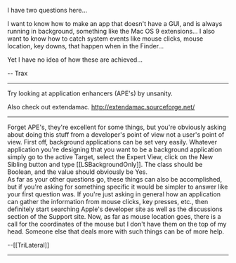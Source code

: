 I have two questions here...

I want to know how to make an app that doesn't have a GUI, and is always running in background, something like the Mac OS 9 extensions...
I also want to know how to catch system events like mouse clicks, mouse location, key downs, that happen when in the Finder...

Yet I have no idea of how these are achieved...

-- Trax

----
Try looking at application enhancers (APE's) by unsanity.

Also check out extendamac. http://extendamac.sourceforge.net/

----
Forget APE's, they're excellent for some things, but you're obviously asking about doing this stuff from a developer's point of view not a user's point of view.  First off, background applications can be set very easily.  Whatever application you're designing that you want to be a background application simply go to the active Target, select the Expert View, click on the New Sibling button and type [[LSBackgroundOnly]].  The class should be Boolean, and the value should obviously be Yes.  
As far as your other questions go, these things can also be accomplished, but if you're asking for something specific it would be simpler to answer like your first question was.  If you're just asking in general how an application can gather the information from mouse clicks, key presses, etc., then definitely start searching Apple's developer site as well as the discussions section of the Support site.  Now, as far as mouse location goes, there is a call for the coordinates of the mouse but I don't have them on the top of my head.  Someone else that deals more with such things can be of more help.

--[[TriLateral]]

----